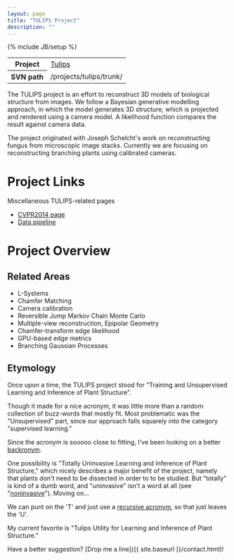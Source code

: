 ```yaml
---
layout: page
title: "TULIPS Project"
description: ""
---
```

{% include JB/setup %}

<div class="meta-info">
<table>
    <tr>
    <th>Project</th>
    <td><a href="{{site.baseurl}}/projects/tulips.html">Tulips</a></td>
    </tr>
    <tr>
    <th>SVN path</th>
    <td>/projects/tulips/trunk/</td>
    </tr>
</table>
</div>

The TULIPS project is an effort to reconstruct 3D models of biological structure from images.  We follow a Bayesian generative modelling approach, in which the model generates 3D structure, which is projected and rendered using a camera model.  A likelihood function compares the result against camera data.  

The project originated with Joseph Schelcht's work on reconstructing fungus from microscopic image stacks.  Currently we are focusing on reconstructing branching plants using calibrated cameras.

Project Links
==================
Miscellaneous TULIPS-related pages

* [CVPR2014 page]({{site.baseurl}}/events/CVPR2014)
* [Data pipeline]({{site.baseurl}}/projects/tulips/pipeline)


Project Overview
===================
Related Areas
----------------

* L-Systems
* Chamfer Matching
* Camera calibration
* Reversible Jump Markov Chain Monte Carlo
* Multiple-view reconstruction, Epipolar Geometry
* Chamfer-transform edge likelihood
* GPU-based edge metrics
* Branching Gaussian Processes

Etymology
------------------
Once upon a time, the TULIPS project stood for "Training and Unsupervised Learning and Inference of Plant Structure".

Though it made for a nice acronym, it was little more than a random collection of buzz-words that mostly fit.  Most problematic was the "Unsupervised" part, since our approach falls squarely into the category "supervised learning."  

Since the acronym is sooooo close to fitting, I've been looking on a better [backronym](http://wikipedia.org/wiki/backronym). 

One possibility is "Totally Uninvasive Learning and Inference of Plant Structure," which nicely describes a major benefit of the project, namely that plants don't need to be dissected in order to to be studied.  But "totally" is kind of a dumb word, and "uninvasive" isn't a word at all (see "[noninvasive](http://dictionary.reference.com/browse/noninvasive)").  Moving on...

We can punt on the 'T' and just use a [recursive acronym](http://en.wikipedia.org/wiki/Recursive_acronym), so that just leaves the 'U'.

My current favorite is "Tulips Utility for Learning and Inference of Plant Structure."  

Have a better suggestion?  [Drop me a line]({{ site.baseurl }}/contact.html)!

